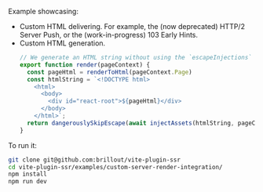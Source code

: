 Example showcasing:
 - Custom HTML delivering. For example, the (now deprecated) HTTP/2 Server Push, or the (work-in-progress) 103 Early Hints.
 - Custom HTML generation.
   ```js
   // We generate an HTML string without using the `escapeInjections` template tag
   export function render(pageContext) {
     const pageHtml = renderToHtml(pageContext.Page)
     const htmlString = `<!DOCTYPE html>
       <html>
         <body>
           <div id="react-root">${pageHtml}</div>
         </body>
       </html>`;
     return dangerouslySkipEscape(await injectAssets(htmlString, pageContext));
   }
   ```

To run it:

```bash
git clone git@github.com:brillout/vite-plugin-ssr
cd vite-plugin-ssr/examples/custom-server-render-integration/
npm install
npm run dev
```
